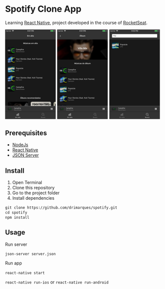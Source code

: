 # Spotify Clone App

Learning [React Native](https://facebook.github.io/react-native/), project developed in the course of [RocketSeat](https://github.com/RocketSeat).

<img src="screenshot-demo.png" width="960">

## Prerequisites

- [NodeJs](https://nodejs.org/en/)
- [React Native](https://facebook.github.io/react-native/docs/getting-started.html)
- [JSON Server](https://github.com/typicode/json-server)

## Install

1. Open Terminal
2. Clone this repository
3. Go to the project folder
4. Install dependencies
```
git clone https://github.com/drimarques/spotify.git
cd spotify
npm install
```

## Usage

Run server
```
json-server server.json
```

Run app

`react-native start`

`react-native run-ios` or `react-native run-android`